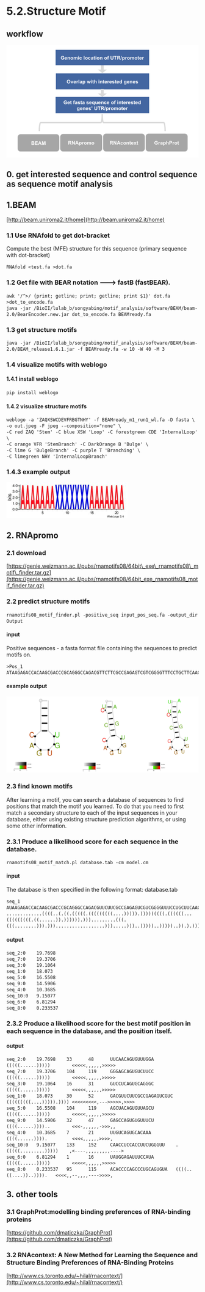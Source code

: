 # 5.2.Structure Motif

## workflow

![](../../.gitbook/assets/structure_motif.pipeline.png)

## 0. get interested sequence and control sequence as sequence motif analysis

## 1.BEAM

[http://beam.uniroma2.it/home](http://beam.uniroma2.it/home)

### 1.1 Use RNAfold to get dot-bracket

Compute the best \(MFE\) structure for this sequence \(primary sequence with dot-bracket\)

```text
RNAfold <test.fa >dot.fa
```

### 1.2 Get file with BEAR notation ---&gt; fastB \(fastBEAR\).

```text
awk '/^>/ {print; getline; print; getline; print $1}' dot.fa >dot_to_encode.fa
java -jar /BioII/lulab_b/songyabing/motif_analysis/software/BEAM/beam-2.0/BearEncoder.new.jar dot_to_encode.fa BEAMready.fa
```

### 1.3 get structure motifs

```text
java -jar /BioII/lulab_b/songyabing/motif_analysis/software/BEAM/beam-2.0/BEAM_release1.6.1.jar -f BEAMready.fa -w 10 -W 40 -M 3
```

### 1.4 visualize motifs with weblogo

#### 1.4.1 install weblogo

```text
pip install weblogo
```

#### 1.4.2 visualize structure motifs

```text
weblogo -a 'ZAQXSWCDEVFRBGTNHY' -f BEAMready_m1_run1_wl.fa -D fasta \
-o out.jpeg -F jpeg --composition="none" \
-C red ZAQ 'Stem' -C blue XSW 'Loop' -C forestgreen CDE 'InternalLoop' \
-C orange VFR 'StemBranch' -C DarkOrange B 'Bulge' \
-C lime G 'BulgeBranch' -C purple T 'Branching' \
-C limegreen NHY 'InternalLoopBranch'
```

### 1.4.3 example output

![](../../.gitbook/assets/structure_motif.BEAM.png)

## 2. RNApromo

### 2.1 download

[https://genie.weizmann.ac.il/pubs/rnamotifs08/64bit\_exe\_rnamotifs08\_motif\_finder.tar.gz](https://genie.weizmann.ac.il/pubs/rnamotifs08/64bit_exe_rnamotifs08_motif_finder.tar.gz)

### 2.2 predict structure motifs

```text
rnamotifs08_motif_finder.pl -positive_seq input_pos_seq.fa -output_dir Output
```

#### input

Positive sequences - a fasta format file containing the sequences to predict motifs on.

```text
>Pos_1
ATAAGAGACCACAAGCGACCCGCAGGGCCAGACGTTCTTCGCCGAGAGTCGTCGGGGTTTCCTGCTTCAACAGTGCTTGGACGGAACCCGGCGCTCGTTCCCCACCCCGGCCGGCCGCCCATAGCCAGCCCTCCGTCACCTCTTCACCGCACCCTCGGACTGCCCCAAGGCCCCCGCCGCCGCTCCA
```

#### example output

![](../../.gitbook/assets/structure_motif.RNApromo.png)

### 2.3 find known motifs

After learning a motif, you can search a database of sequences to find positions that match the motif you learned. To do that you need to first match a secondary structure to each of the input sequences in your database, either using existing structure prediction algorithms, or using some other information.

### 2.3.1 Produce a likelihood score for each sequence in the database.

```text
rnamotifs08_motif_match.pl database.tab -cm model.cm
```

#### input

The database is then specified in the following format:    database.tab

```text
seq_1    AUAAGAGACCACAAGCGACCCGCAGGGCCAGACGUUCUUCGCCGAGAGUCGUCGGGGUUUCCUGCUUCAACAGUGCUUGGACGGAACCCGGCGCUCGUUCCCCACCCCGGCCGGCCGCCCAUAGCCAGCCCUCCGUCACCUCUUCACCGCACCCUCGGACUGCCCCAAGGCCCCCGCCGCCGCUCCA    .............((((..(.((.(((((.(((((((((....))))).))))(((((.((((((...(((((((((.((......)).)))))).))).........(((.(((........))).)))..................))).....)))..)))))..)))))..)).).))))...
```

#### output

```text
seq_2:0    19.7698
seq_7:0    19.3706
seq_3:0    19.1064
seq_1:0    18.073
seq_5:0    16.5508
seq_9:0    14.5906
seq_4:0    10.3685
seq_10:0   9.15077
seq_6:0    6.81294
seq_8:0    0.233537
```

### 2.3.2 Produce a likelihood score for the best motif position in each sequence in the database, and the position itself.

#### output

```text
seq_2:0    19.7698    33      48      UUCAACAGUGUUUGGA        (((((......)))))        <<<<<,,,,,,>>>>>
seq_7:0    19.3706    104     119     GGGAGCAGUGUCUUCC        (((((......)))))        <<<<<,,,,,,>>>>>
seq_3:0    19.1064    16      31      GUCCUCAGUGCAGGGC        (((((......)))))        <<<<<,,,,,,>>>>>
seq_1:0    18.073     30      52      GACGUUCUUCGCCGAGAGUCGUC (((((((((....))))).)))) <<<<<<<<<,--->>>>>,>>>>
seq_5:0    16.5508    104     119     AGCUACAGUGUUAGCU        (((((......)))))        <<<<<,,,,,,>>>>>
seq_9:0    14.5906    32      47      GAGCCAGUGUGUUUCU        ((((......))))..        <<<-,,,,,,->>>,,
seq_4:0    10.3685    7       21      UUGUCAGUGCACAAA         ((((......)))).         <<<<,,,,,,>>>>,
seq_10:0   9.15077    133     152     CAACCUCCACCUUCUGGGUU    .(((((.........)))))    ,<----,,,,,,,,,---->
seq_6:0    6.81294    1       16      UAUGGAGAUUUCCAUA        (((((......)))))        <<<<<,,,,,,>>>>>
seq_8:0    0.233537   95      115     ACACCCCAGCCCUGCAGUGUA   ((((..((....))..)))).   <<<<,,--,,,,---->>>>,
```

## 3. other tools

### 3.1 GraphProt:modelling binding preferences of RNA-binding proteins

[https://github.com/dmaticzka/GraphProt](https://github.com/dmaticzka/GraphProt)

### 3.2 RNAcontext: A New Method for Learning the Sequence and Structure Binding Preferences of RNA-Binding Proteins

[http://www.cs.toronto.edu/~hilal/rnacontext/](http://www.cs.toronto.edu/~hilal/rnacontext/)

